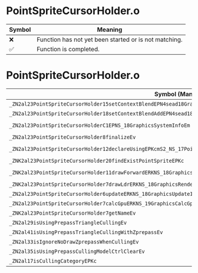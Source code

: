 # PointSpriteCursorHolder.o
| Symbol | Meaning 
| ------------- | ------------- 
| :x: | Function has not yet been started or is not matching. 
| :white_check_mark: | Function is completed. 


# PointSpriteCursorHolder.o
| Symbol (Mangled) | Symbol (Demangled) | Decompiled? |
| ------------- |  ------------- | ------------- |
| `_ZN2al23PointSpriteCursorHolder15setContextBlendEPN4sead18GraphicsContextMRTE` | `al::PointSpriteCursorHolder::setContextBlend(sead::GraphicsContextMRT *)` | :x: |
| `_ZN2al23PointSpriteCursorHolder18setContextBlendAddEPN4sead18GraphicsContextMRTE` | `al::PointSpriteCursorHolder::setContextBlendAdd(sead::GraphicsContextMRT *)` | :x: |
| `_ZN2al23PointSpriteCursorHolderC1EPNS_18GraphicsSystemInfoEm` | `al::PointSpriteCursorHolder::PointSpriteCursorHolder(al::GraphicsSystemInfo *,unsigned long)` | :x: |
| `_ZN2al23PointSpriteCursorHolder8finalizeEv` | `al::PointSpriteCursorHolder::finalize(void)` | :x: |
| `_ZN2al23PointSpriteCursorHolder12declareUsingEPKcmS2_NS_17PointSpriteCursor8DrawTypeEPKN4sead18GraphicsContextMRTE` | `al::PointSpriteCursorHolder::declareUsing(char const*,unsigned long,char const*,al::PointSpriteCursor::DrawType,sead::GraphicsContextMRT const*)` | :x: |
| `_ZNK2al23PointSpriteCursorHolder20findExistPointSpriteEPKc` | `al::PointSpriteCursorHolder::findExistPointSprite(char const*)const` | :x: |
| `_ZNK2al23PointSpriteCursorHolder11drawForwardERKNS_18GraphicsRenderInfoERKNS_15RenderVariablesE` | `al::PointSpriteCursorHolder::drawForward(al::GraphicsRenderInfo const&,al::RenderVariables const&)const` | :x: |
| `_ZNK2al23PointSpriteCursorHolder7drawLdrERKNS_18GraphicsRenderInfoE` | `al::PointSpriteCursorHolder::drawLdr(al::GraphicsRenderInfo const&)const` | :x: |
| `_ZN2al23PointSpriteCursorHolder6updateERKNS_18GraphicsUpdateInfoE` | `al::PointSpriteCursorHolder::update(al::GraphicsUpdateInfo const&)` | :x: |
| `_ZN2al23PointSpriteCursorHolder7calcGpuERKNS_19GraphicsCalcGpuInfoE` | `al::PointSpriteCursorHolder::calcGpu(al::GraphicsCalcGpuInfo const&)` | :x: |
| `_ZNK2al23PointSpriteCursorHolder7getNameEv` | `al::PointSpriteCursorHolder::getName(void)const` | :x: |
| `_ZN2al29isUsingPrepassTriangleCullingEv` | `al::isUsingPrepassTriangleCulling(void)` | :x: |
| `_ZN2al41isUsingPrepassTriangleCullingWithZprepassEv` | `al::isUsingPrepassTriangleCullingWithZprepass(void)` | :x: |
| `_ZN2al33isIgnoreNoDrawZprepassWhenCullingEv` | `al::isIgnoreNoDrawZprepassWhenCulling(void)` | :x: |
| `_ZN2al35isUsingPrepassCullingModelCtrlClearEv` | `al::isUsingPrepassCullingModelCtrlClear(void)` | :x: |
| `_ZN2al17isCullingCategoryEPKc` | `al::isCullingCategory(char const*)` | :x: |

